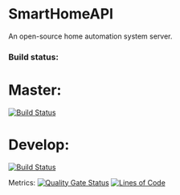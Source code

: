 # SmartHomeAPI
An open-source home automation system server.

### Build status:
# Master:
[![Build Status](https://travis-ci.org/MadSciencist/SmartHomeAPI.svg?branch=master)](https://travis-ci.org/MadSciencist/SmartHomeAPI)

# Develop:
[![Build Status](https://travis-ci.org/MadSciencist/SmartHomeAPI.svg?branch=develop)](https://travis-ci.org/MadSciencist/SmartHomeAPI)

Metrics:
[![Quality Gate Status](https://sonarcloud.io/api/project_badges/measure?project=MadSciencist_SmartHomeAPI&metric=alert_status)](https://sonarcloud.io/dashboard?id=MadSciencist_SmartHomeAPI)
[![Lines of Code](https://sonarcloud.io/api/project_badges/measure?project=MadSciencist_SmartHomeAPI&metric=ncloc)](https://sonarcloud.io/dashboard?id=MadSciencist_SmartHomeAPI)
